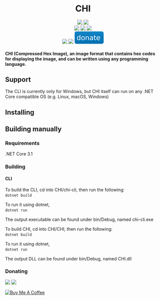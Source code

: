 <h1 align="center">CHI</h1>
<div align="center">  
<a href="https://github.com/omerhijazi404/CHI/actions/workflows/build.yml"><img src="https://img.shields.io/github/workflow/status/omerhijazi404/CHI/build?logo=github"></a>
<a href="https://github.com/omerhijazi404/CHI/issues"><img src="https://img.shields.io/github/issues/omerhijazi404/CHI?logo=github"></a>
<br>
<a href="https://nuget.org/packages/chimage"><img src="https://img.shields.io/nuget/v/chimage?logo=nuget"></a>
<a href="https://nuget.org/packages/chimage"><img src="https://img.shields.io/nuget/dt/chimage?logo=nuget"></a>
<a href="https://github.com/omerhijazi404/chi/releases"><img src="https://img.shields.io/github/v/release/omerhijazi404/chi?logo=github"></a>
<br>
<a href="https://gitter.im/CHImage/community"><img src="https://img.shields.io/gitter/room/omerhijazi404/chi?logo=gitter"></a>
<a href="https://twitter.com/icoooode"><img src="https://img.shields.io/twitter/follow/icoooode?style=flat&logo=twitter&color=blue"></a>
<a href="#Donating"><img src="readme/donate.svg"></a>
</div>





#### CHI (Compressed Hex Image), an image format that contains hex codes for displaying the image, and can be written using any programming language.

## Support

The CLI is currently only for Windows, but CHI itself can run on any .NET Core compatible OS (e.g. Linux, macOS, Windows)

## Installing

## Building manually

### Requirements

.NET Core 3.1  

### Building

#### CLI

To build the CLI, cd into CHI/chi-cli, then run the following:  
```dotnet build```  

To run it using dotnet,  
```dotnet run```    

The output executable can be found under bin/Debug, named chi-cli.exe  

To build CHI, cd into CHI/CHI, then run the following:  
```dotnet build```  

To run it using dotnet,  
```dotnet run```  

The output DLL can be found under bin/Debug, named CHI.dll

### Donating

<img src="https://img.shields.io/static/v1?label=DOGE&message=DPd9cNFE6uZqJZi3vBiaQBWgxVdhD8vAfE&color=informational&logo=dogecoin">  
<img src="https://img.shields.io/static/v1?label=BTC&message=175grXzxf83Df3MMDr6Z1c6vSoi5Dxos3X&color=informational&logo=bitcoin">  

<a href="https://www.buymeacoffee.com/OmerHijazi" target="_blank"><img src="https://cdn.buymeacoffee.com/buttons/v2/default-yellow.png" alt="Buy Me A Coffee" height="45"></a>
